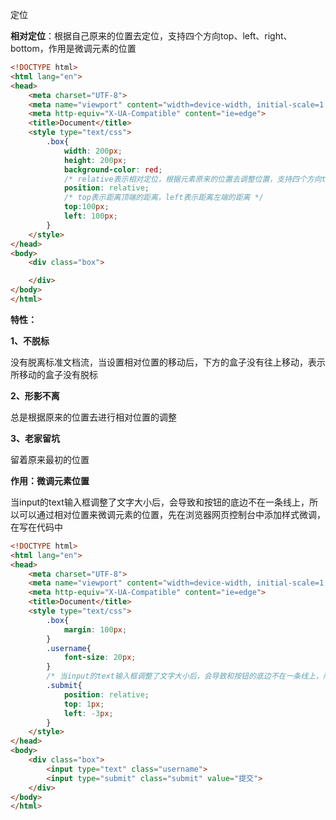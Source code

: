 定位

**相对定位**：根据自己原来的位置去定位，支持四个方向top、left、right、bottom，作用是微调元素的位置

```html
<!DOCTYPE html>
<html lang="en">
<head>
    <meta charset="UTF-8">
    <meta name="viewport" content="width=device-width, initial-scale=1.0">
    <meta http-equiv="X-UA-Compatible" content="ie=edge">
    <title>Document</title>
    <style type="text/css">
        .box{
            width: 200px;
            height: 200px;
            background-color: red;
            /* relative表示相对定位，根据元素原来的位置去调整位置，支持四个方向top、left、right、bottom */
            position: relative;
            /* top表示距离顶端的距离，left表示距离左端的距离 */
            top:100px;
            left: 100px;
        }
    </style>
</head>
<body>
    <div class="box">

    </div>
</body>
</html>
```



**特性：**

**1、不脱标**

没有脱离标准文档流，当设置相对位置的移动后，下方的盒子没有往上移动，表示所移动的盒子没有脱标

**2、形影不离**

总是根据原来的位置去进行相对位置的调整

**3、老家留坑**

留着原来最初的位置



**作用：微调元素位置**

当input的text输入框调整了文字大小后，会导致和按钮的底边不在一条线上，所以可以通过相对位置来微调元素的位置，先在浏览器网页控制台中添加样式微调，在写在代码中

```html
<!DOCTYPE html>
<html lang="en">
<head>
    <meta charset="UTF-8">
    <meta name="viewport" content="width=device-width, initial-scale=1.0">
    <meta http-equiv="X-UA-Compatible" content="ie=edge">
    <title>Document</title>
    <style type="text/css">
        .box{
            margin: 100px;
        }
        .username{
            font-size: 20px;
        }
        /* 当input的text输入框调整了文字大小后，会导致和按钮的底边不在一条线上，所以可以通过相对位置来微调元素的位置，先在浏览器网页控制台中添加样式微调，再写在代码中 */
        .submit{
            position: relative;
            top: 1px;
            left: -3px;
        }
    </style>
</head>
<body>
    <div class="box">
        <input type="text" class="username">
        <input type="submit" class="submit" value="提交">
    </div>
</body>
</html>
```

